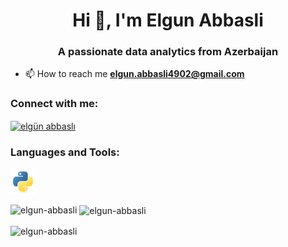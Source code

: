
<h1 align="center">Hi 👋, I'm Elgun Abbasli</h1>
<h3 align="center">A passionate data analytics from Azerbaijan</h3>

- 📫 How to reach me **elgun.abbasli4902@gmail.com**

<h3 align="left">Connect with me:</h3>
<p align="left">
<a href="https://linkedin.com/in/elgün abbaslı" target="blank"><img align="center" src="https://raw.githubusercontent.com/rahuldkjain/github-profile-readme-generator/master/src/images/icons/Social/linked-in-alt.svg" alt="elgün abbaslı" height="30" width="40" /></a>
</p>

<h3 align="left">Languages and Tools:</h3>
<p align="left"> <a href="https://www.python.org" target="_blank" rel="noreferrer"> <img src="https://raw.githubusercontent.com/devicons/devicon/master/icons/python/python-original.svg" alt="python" width="40" height="40"/> </a> </p>

<p><img align="left" src="https://github-readme-stats.vercel.app/api/top-langs?username=elgun-abbasli&show_icons=true&locale=en&layout=compact" alt="elgun-abbasli" /></p>

<p>&nbsp;<img align="center" src="https://github-readme-stats.vercel.app/api?username=elgun-abbasli&show_icons=true&locale=en" alt="elgun-abbasli" /></p>

<p><img align="center" src="https://github-readme-streak-stats.herokuapp.com/?user=elgun-abbasli&" alt="elgun-abbasli" /></p>
